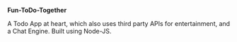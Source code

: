 **Fun-ToDo-Together**

A Todo App at heart, which also uses third party APIs for entertainment, and a Chat Engine. Built using Node-JS.